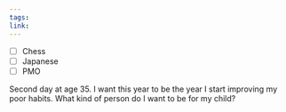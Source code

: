 ```yaml
---
tags: 
link:
---
```

- [ ] Chess
- [ ] Japanese
- [ ] PMO

Second day at age 35. I want this year to be the year I start improving my poor habits. 
What kind of person do I want to be for my child?